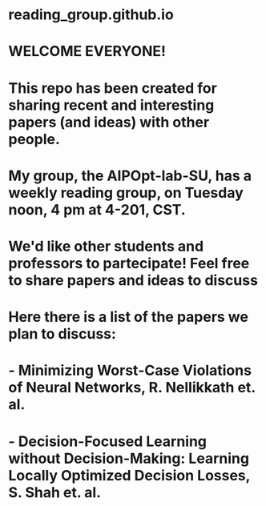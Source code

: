 # reading_group.github.io

# WELCOME EVERYONE!

# This repo has been created for sharing recent and interesting papers (and ideas) with other people.
# My group, the AIPOpt-lab-SU, has a weekly reading group, on Tuesday noon, 4 pm at 4-201, CST.
# We'd like other students and professors to partecipate! Feel free to share papers and ideas to discuss
# Here there is a list of the papers we plan to discuss:
# - Minimizing Worst-Case Violations of Neural Networks, R. Nellikkath et. al.
# - Decision-Focused Learning without Decision-Making: Learning Locally Optimized Decision Losses, S. Shah et. al.
